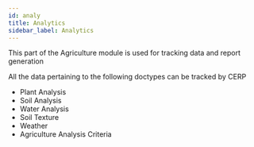 ```yaml
---
id: analy
title: Analytics
sidebar_label: Analytics
---
```


This part of the Agriculture module is used for tracking data and report generation

All the data pertaining to the following doctypes can be tracked by CERP

- Plant Analysis
- Soil Analysis
- Water Analysis
- Soil Texture
- Weather
- Agriculture Analysis Criteria
